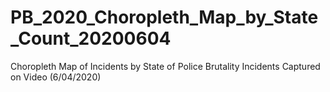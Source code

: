 # PB_2020_Choropleth_Map_by_State_Count_20200604
 Choropleth Map of Incidents by State of Police Brutality Incidents Captured on Video (6/04/2020)
